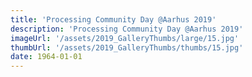 ```yaml
---
title: 'Processing Community Day @Aarhus 2019'
description: 'Processing Community Day @Aarhus 2019'
imageUrl: '/assets/2019_GalleryThumbs/large/15.jpg'
thumbUrl: '/assets/2019_GalleryThumbs/thumbs/15.jpg'
date: 1964-01-01
---
```

